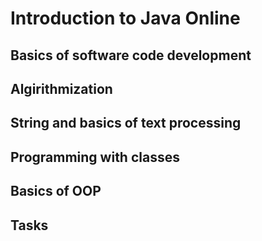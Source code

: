 # Introduction to Java Online
## Basics of software code development
## Algirithmization
## String and basics of text processing
## Programming with classes
## Basics of OOP
## Tasks

